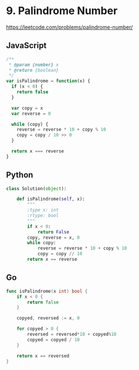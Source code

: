 # 9. Palindrome Number

https://leetcode.com/problems/palindrome-number/

## JavaScript

```js
/**
 * @param {number} x
 * @return {boolean}
 */
var isPalindrome = function(x) {
  if (x < 0) {
    return false
  }

  var copy = x
  var reverse = 0

  while (copy) {
    reverse = reverse * 10 + copy % 10
    copy = copy / 10 >> 0
  }

  return x === reverse
}
```

## Python

```py
class Solution(object):

    def isPalindrome(self, x):
        """
        :type x: int
        :rtype: bool
        """
        if x < 0:
            return False
        copy, reverse = x, 0
        while copy:
            reverse = reverse * 10 + copy % 10
            copy = copy // 10
        return x == reverse
```

## Go

```go
func isPalindrome(x int) bool {
	if x < 0 {
		return false
	}

	copyed, reversed := x, 0

	for copyed > 0 {
		reversed = reversed*10 + copyed%10
		copyed = copyed / 10
	}

	return x == reversed
}
```
